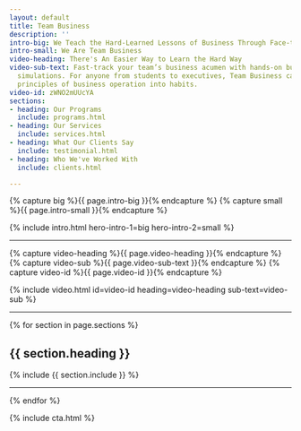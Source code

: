 ```yaml
---
layout: default
title: Team Business
description: ''
intro-big: We Teach the Hard-Learned Lessons of Business Through Face-to-Face Experiences
intro-small: We Are Team Business
video-heading: There's An Easier Way to Learn the Hard Way
video-sub-text: Fast-track your team’s business acumen with hands-on business training
  simulations. For anyone from students to executives, Team Business can help turn
  principles of business operation into habits.
video-id: zWNO2mUUcYA
sections:
- heading: Our Programs
  include: programs.html
- heading: Our Services
  include: services.html
- heading: What Our Clients Say
  include: testimonial.html
- heading: Who We've Worked With
  include: clients.html

---
```

<!-- This pulls text from the 'Intro Main' and 'Intro Sub' fields in the left-hand pane -->
{% capture big %}{{ page.intro-big }}{% endcapture %}
{% capture small %}{{ page.intro-small }}{% endcapture %}

{% include intro.html hero-intro-1=big hero-intro-2=small %}

___

<!-- Homepage Video (you can edit the video ID, heading, and sub-text fields below) -->
{% capture video-heading %}{{ page.video-heading }}{% endcapture %}
{% capture video-sub %}{{ page.video-sub-text }}{% endcapture %}
{% capture video-id %}{{ page.video-id }}{% endcapture %}

{% include video.html id=video-id heading=video-heading sub-text=video-sub %}

___

<!-- Loop through section headings and includes -->

{% for section in page.sections %}

  <h2>{{ section.heading }}</h2>

  {% include {{ section.include }} %}

  ___

{% endfor %}

<!-- Site-wide CTA -->
{% include cta.html %}